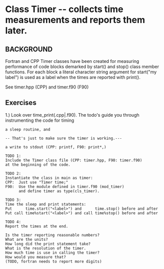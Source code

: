 # Class Timer  -- collects time measurements and reports them later.

## BACKGROUND
Fortran and CPP Timer classes have been created for measuring performance
of code blocks demarked by start() and stop() class member functions.
For each block a literal character string argument for start("my label")
is used as a label when the times are reported with print().

See timer.hpp (CPP) and timer.f90 (F90)

## Exercises

1.) 
    Look over time_print(.cpp|.f90).  The todo's guide you
    through instrumenting the code for timing 

    a sleep routine, and

    -- That's just to make sure the timer is working.---

    a write to stdout (CPP: printf, F90: print*,)
    
    TODO 1:
    Include the Timer class file (CPP: timer.hpp, F90: timer.f90)
    at the beginning of the code.

    TODO 2:
    Instantiate the class in main as timer:
    CPP:  Just use "Timer time;"
    F90:  Use the module defined in timer.f90 (mod_timer)
          and define timer as type(cls_timer).

    TODO 3:
    Time the sleep and print statements:
    Put      time.start("<label>") and      time.stop() before and after
    Put call time%start("<label>") and call time%stop() before and after

    TODO 4:
    Report the times at the end.

    Is the timer reporting reasonable numbers?
    What are the units?
    How long did the print statement take?
    What is the resolution of the timer.
    How much time is use in calling the timer?
    How would you measure that?
    (TODO, fortran needs to report more digits)
